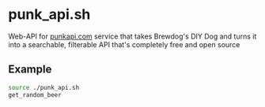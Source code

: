 # punk_api.sh
Web-API for [punkapi.com](https://punkapi.com) service that takes Brewdog's DIY Dog and turns it into a searchable, filterable API that's completely free and open source

## Example
```bash
source ./punk_api.sh
get_random_beer
```
